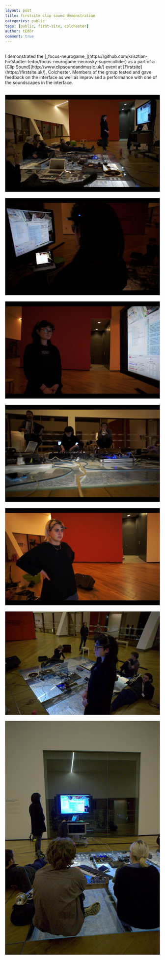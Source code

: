 ```yaml
---
layout: post
title: firstsite clip sound demonstration
categories: public
tags: [public, first-site, colchester]
author: tEdör
comment: true
---
```

<br>
I demonstrated the [_focus-neurogame_](https://github.com/krisztian-hofstadter-tedor/focus-neurogame-neurosky-supercollider) as a part of a [Clip Sound](http://www.clipsoundandmusic.uk/) event at [Firstsite](https://firstsite.uk/), Colchester. Members of the group tested and gave feedback on the interface as well as improvised a performance with one of the soundscapes in the interface.
<br><br>

![](../assets/img/2017-01-16-first-site-clip-sound-demo_01.jpg)
<br><br>
![](../assets/img/2017-01-16-first-site-clip-sound-demo_02.jpg)
<br><br>
![](../assets/img/2017-01-16-first-site-clip-sound-demo_03.jpg)
<br><br>
![](../assets/img/2017-01-16-first-site-clip-sound-demo_04.jpg)
<br><br>
![](../assets/img/2017-01-16-first-site-clip-sound-demo_05.jpg)
<br><br>
![](../assets/img/2017-01-16-first-site-clip-sound-demo_06.jpg)
<br><br>
![](../assets/img/2017-01-16-first-site-clip-sound-demo_07.jpg)
<br><br>
